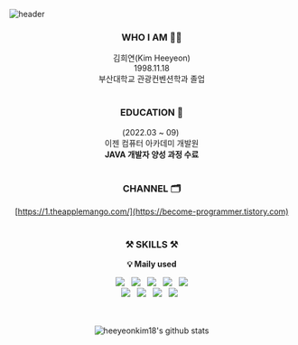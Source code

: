 ![header](https://capsule-render.vercel.app/api?type=waving&color=F8E2CF&height=300&section=header&text=welcome&fontSize=110&fontColor=E5D1BD&animation=blinking&fontAlignY=40&desc=Heeyeon's%20github%20profile&descSize=20&descAlign=70)

<div align=center> 

### WHO I AM 👩‍💻
김희연(Kim Heeyeon)
<br/> 1998.11.18
<br/> 부산대학교 관광컨벤션학과 졸업 
<br/><br/>

### EDUCATION 🏫
(2022.03 ~ 09) 
<br/> 이젠 컴퓨터 아카데미 개발원
<br/> **JAVA 개발자 양성 과정 수료**
<br/><br/>

### CHANNEL 🗂️
[https://1.theapplemango.com/](https://become-programmer.tistory.com)
<br/><br/>

### ⚒️ SKILLS ⚒️
**💡 Maily used**

<img src="https://img.shields.io/badge/JAVA-brightgreen?style=for-the-badge&logo=JAVA"> &nbsp; <img src="https://img.shields.io/badge/Spring-green?style=for-the-badge&logo=SPRING"> &nbsp; <img src="https://img.shields.io/badge/spring boot-yellogreen?style=for-the-badge&logo=SPRINGBOOT"> &nbsp;
<img src="https://img.shields.io/badge/Mybatis-yellow?style=for-the-badge&logo=MYBATIS"> &nbsp; <img src="https://img.shields.io/badge/jpa-orange?style=for-the-badge&logo=JPA">
<br/> <img src="https://img.shields.io/badge/Oracle-red?style=for-the-badge&logo=ORACLE"> &nbsp; <img src="https://img.shields.io/badge/mysql-lightblue?style=for-the-badge&logo=MYSQL"> &nbsp; <img src="https://img.shields.io/badge/h2-lightgray?style=for-the-badge&logo=H2"> 
&nbsp; <img src="https://img.shields.io/badge/git-9cf?style=for-the-badge&logo=GIT"> &nbsp; 
<!--   <img src="https://img.shields.io/badge/bootstrap-blueviolet?style=for-the-badge&logo=JAVA"> &nbsp; -->

<!-- <br/>

**💡 Used once in a while**

<img src="https://img.shields.io/badge/HTML-red?style=for-the-badge&logo=JAVA"> &nbsp;<img src="https://img.shields.io/badge/CSS-violet?style=for-the-badge&logo=JAVA"> &nbsp;<img src="https://img.shields.io/badge/javascript-yellow?style=for-the-badge&logo=JAVA"> &nbsp;<img src="https://img.shields.io/badge/Jquery-lightgray?style=for-the-badge&logo=JAVA"> &nbsp;<img src="https://img.shields.io/badge/python-blue?style=for-the-badge&logo=JAVA"> 
 -->
<br/><br/>
![heeyeonkim18's github stats](https://github-readme-stats.vercel.app/api?username=heeyeonkim18&show_icons=true)

</div>
